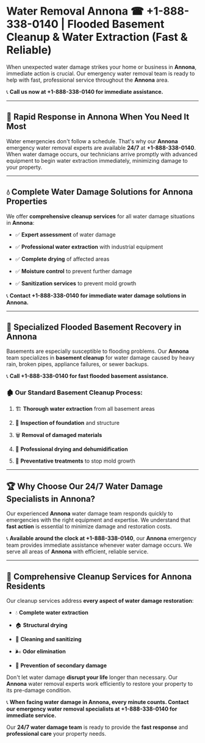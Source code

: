 # Water Removal Annona ☎ +1-888-338-0140 | Flooded Basement Cleanup & Water Extraction (Fast & Reliable)

When unexpected water damage strikes your home or business in **Annona**, immediate action is crucial. Our emergency water removal team is ready to help with fast, professional service throughout the **Annona** area. 

📞 **Call us now at +1-888-338-0140 for immediate assistance.**
---
## 🚀 Rapid Response in Annona When You Need It Most
Water emergencies don't follow a schedule. That's why our **Annona** emergency water removal experts are available **24/7** at **+1-888-338-0140**. When water damage occurs, our technicians arrive promptly with advanced equipment to begin water extraction immediately, minimizing damage to your property.
---
## 💧 Complete Water Damage Solutions for Annona Properties
We offer **comprehensive cleanup services** for all water damage situations in **Annona**:
- ✅ **Expert assessment** of water damage  
- ✅ **Professional water extraction** with industrial equipment  
- ✅ **Complete drying** of affected areas  
- ✅ **Moisture control** to prevent further damage  
- ✅ **Sanitization services** to prevent mold growth  
📞 **Contact +1-888-338-0140 for immediate water damage solutions in Annona.**
---
## 🌊 Specialized Flooded Basement Recovery in Annona
Basements are especially susceptible to flooding problems. Our **Annona** team specializes in **basement cleanup** for water damage caused by heavy rain, broken pipes, appliance failures, or sewer backups. 
📞 **Call +1-888-338-0140 for fast flooded basement assistance.**
### 🏚️ Our Standard Basement Cleanup Process:
1. 🏗️ **Thorough water extraction** from all basement areas  
2. 🔎 **Inspection of foundation** and structure  
3. 🗑️ **Removal of damaged materials**  
4. 💨 **Professional drying and dehumidification**  
5. 🚫 **Preventative treatments** to stop mold growth  
---
## 🏆 Why Choose Our 24/7 Water Damage Specialists in Annona?
Our experienced **Annona** water damage team responds quickly to emergencies with the right equipment and expertise. We understand that **fast action** is essential to minimize damage and restoration costs.
📞 **Available around the clock at +1-888-338-0140**, our **Annona** emergency team provides immediate assistance whenever water damage occurs. We serve all areas of **Annona** with efficient, reliable service.
---
## 🧹 Comprehensive Cleanup Services for Annona Residents
Our cleanup services address **every aspect of water damage restoration**:
- 💧 **Complete water extraction**  
- 🏠 **Structural drying**  
- 🧼 **Cleaning and sanitizing**  
- 🌬️ **Odor elimination**  
- 🚫 **Prevention of secondary damage**  
Don't let water damage **disrupt your life** longer than necessary. Our **Annona** water removal experts work efficiently to restore your property to its pre-damage condition.
📞 **When facing water damage in Annona, every minute counts. Contact our emergency water removal specialists at +1-888-338-0140 for immediate service.**
Our **24/7 water damage team** is ready to provide the **fast response** and **professional care** your property needs.
